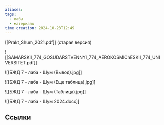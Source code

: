 ```yaml
---
aliases: 
tags:
  - лабы
  - материалы
time creation: 2024-10-23T12:49
---
```

[[Prakt_Shum_2021.pdf]] (старая версия)

![[SAMARSKII_774_GOSUDARSTVENNYI_774_AEROKOSMIChESKII_774_UNIVERSITET.pdf]]


![[БЖД 7 - лаба - Шум (Вывод).jpg]]

![[БЖД 7 - лаба - Шум (Еще таблица).jpg]]

![[БЖД 7 - лаба - Шум (Таблица).jpg]]

![[БЖД 7 - лаба - Шум 2024.docx]]
## Ссылки
